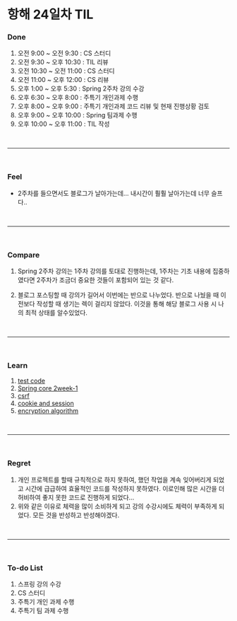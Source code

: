 # 항해 24일차 TIL

 ### Done
 1) 오전 9:00 ~ 오전 9:30 : CS 스터디
 2) 오전 9:30 ~ 오후 10:30 : TIL 리뷰 
 3) 오전 10:30 ~ 오전 11:00 : CS 스터디
 4) 오전 11:00 ~ 오후 12:00 : CS 리뷰
 5) 오후 1:00 ~ 오후 5:30 : Spring 2주차 강의 수강
 6) 오후 6:30 ~ 오후 8:00 : 주특기 개인과제 수행
 7) 오후 8:00 ~ 오후 9:00 : 주특기 개인과제 코드 리뷰 및 현재 진행상황 검토
 8) 오후 9:00 ~ 오후 10:00 : Spring 팀과제 수행
 9) 오후 10:00 ~ 오후 11:00 : TIL 작성

<br />
<hr>
<br />

### Feel
  - 2주차를 들으면서도 블로그가 날아가는데... 내시간이 훨훨 날아가는데 너무 슬프다..

<br />
<hr>
<br />

### Compare
  1. Spring 2주차 강의는 1주차 강의를 토대로 진행하는데, 1주차는 기초 내용에 집중하였다면 2주차가 조금더 중요한 것들이 포함되어 있는 것 같다.
  
  2. 블로그 포스팅할 때 강의가 길어서 이번에는 반으로 나누었다. 반으로 나눴을 때 이전보다 작성할 때 생기는 렉이 걸리지 않았다. 이것을 통해 해당 블로그 사용 시 나의 최적 상태를 알수있었다.

<br />
<hr>
<br />

### Learn
  1. [test code](https://github.com/bang-star/TIL/blob/main/programming/test_code.md)
  2. [Spring core 2week-1](https://to-be-a-artist.tistory.com/120)
  3. [csrf](https://github.com/bang-star/TIL/blob/main/web/csrf.md)
  4. [cookie and session](https://github.com/bang-star/TIL/blob/main/web/cookie_and_session.md)
  5. [encryption algorithm](https://github.com/bang-star/TIL/blob/main/programming/encryption%20algorithm.md)
  
<br />
<hr>
<br />

### Regret 
  1. 개인 프로젝트를 할때 규칙적으로 하지 못하여, 했던 작업을 계속 잊어버리게 되었고 시간에 급급하여 효율적인 코드를 작성하지 못하였다. 이로인해 많은 시간을 더 허비하여 좋지 못한 코드로 진행하게 되었다...
  2. 위와 같은 이유로 체력을 많이 소비하게 되고 강의 수강시에도 체력이 부족하게 되었다. 모든 것을 반성하고 반성해야겠다.
   
<br />
<hr>
<br />

### To-do List 
  1. 스프링 강의 수강
  2. CS 스터디
  3. 주특기 개인 과제 수행
  4. 주특기 팀 과제 수행
